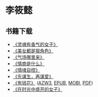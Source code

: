 # 李筱懿

## 书籍下载

* [《灵魂有香气的女子》](./books/灵魂有香气的女子(200万册畅销升级版！4年精心修订，新增20从未发表内容。)%20(李筱懿)%20(Z-Library).epub)
* [《美女都是狠角色》](./books/美女都是狠角色%20(李筱懿%20[李筱懿])%20(Z-Library).epub)
* [《气场哪里来》](./books/气场哪里来%20(李筱懿%20[李筱懿])%20(Z-Library).epub)
* [《情商是什么》](./books/情商是什么？：关于生活智慧的44个故事%20(李筱懿)%20(Z-Library).epub)
* [《情绪自控》](./books/情绪自控（摆脱内耗体质，找到不焦虑的活法。情绪工作者李筱懿多年心理学实战总结，手把手教你制定情绪恢复计划！）%20(李筱懿)%20(Z-Library).epub)
* [《先谋生，再谋爱》](./books/先谋生，再谋爱(“灵魂有香气的女子”主编李筱懿打造都市女性生活完全手册)%20(李筱懿%20[李筱懿])%20(Z-Library).epub)
* [《有钱花》](./books/有钱花/) ([AZW3](./books/有钱花/317234_有钱花.azw3), [EPUB](./books/有钱花/317234_有钱花.epub), [MOBI](./books/有钱花/317234_有钱花.mobi), [PDF](./books/有钱花/317234_有钱花.pdf))
* [《在时光中盛开的女子》](./books/在时光中盛开的女子(百万畅销书《灵魂有香气的女子》作者李筱懿献给每一位女性的成长必读圣经。愿你见过生活凌厉，依然内心向暖。)%20(李筱懿)%20(Z-Library).epub)